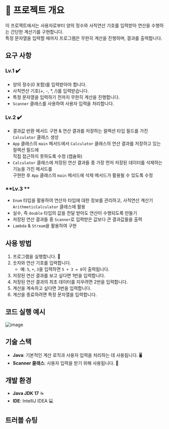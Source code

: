 # 📄 프로젝트 개요

이 프로젝트에서는 사용자로부터 양의 정수와 사칙연산 기호를 입력받아 연산을 수행하는 간단한 계산기를 구현합니다.<br>
특정 문자열을 입력할 때까지 프로그램은 무한히 계산을 진행하며, 결과를 출력합니다.

## 요구 사항

### **Lv.1 ✔️**
- 양의 정수(0 포함)를 입력받아야 합니다.
- 사칙연산 기호(+, -, *, /)를 입력받습니다.
- 특정 문자열을 입력하기 전까지 무한히 계산을 진행합니다.
- `Scanner` 클래스를 사용하여 사용자 입력을 처리합니다.

### **Lv.2 ✔️**
- 결과값 반환 메서드 구현 & 연산 결과를 저장하는 컬렉션 타입 필드를 가진 `Calculator` 클래스 생성
- `App` 클래스의 `main` 메서드에서 `Calculator` 클래스의 연산 결과를 저장하고 있는 컬렉션 필드에<br>
  직접 접근하지 못하도록 수정 (캡슐화)
- `Calculator` 클래스에 저장된 연산 결과들 중 가장 먼저 저장된 데이터를 삭제하는 기능을 가진 메서드를<br>
  구현한 후 `App` 클래스의 `main` 메서드에 삭제 메서드가 활용될 수 있도록 수정

### **Lv.3 **
- `Enum` 타입을 활용하여 연산자 타입에 대한 정보를 관리하고, 사칙연산 계산기 `ArithmeticCalculator` 클래스에 활용
- 실수, 즉 `double` 타입의 값을 전달 받아도 연산이 수행되도록 만들기
- 저장된 연산 결과들 중 `Scanner`로 입력받은 값보다 큰 결과값들을 출력
- `Lambda` & `Stream`을 활용하여 구현

## 사용 방법

1. 프로그램을 실행합니다. 🚀
2. 숫자와 연산 기호를 입력합니다.
   - 예: `5`, `+`, `3`을 입력하면 `5 + 3 = 8`이 출력됩니다. 
3. 저장된 연산 결과를 보고 싶다면 1번을 입력합니다. 
4. 저장된 연산 결과의 최초 데이터를 지우려면 2번을 입력합니다. 
5. 계산을 계속하고 싶다면 3번을 입력합니다. 
6. 계산을 종료하려면 특정 문자열을 입력합니다. 

## 코드 실행 예시

![image](https://github.com/user-attachments/assets/84ffca55-d3ae-443f-8cff-4d47ab37eff5)

## 기술 스택

- **Java**: 기본적인 계산 로직과 사용자 입력을 처리하는 데 사용됩니다. 🖥️
- **Scanner 클래스**: 사용자 입력을 받기 위해 사용됩니다. 📝

## 개발 환경

- **Java JDK 17** ☕
- **IDE**: IntelliJ IDEA 💻

## 트러블 슈팅


